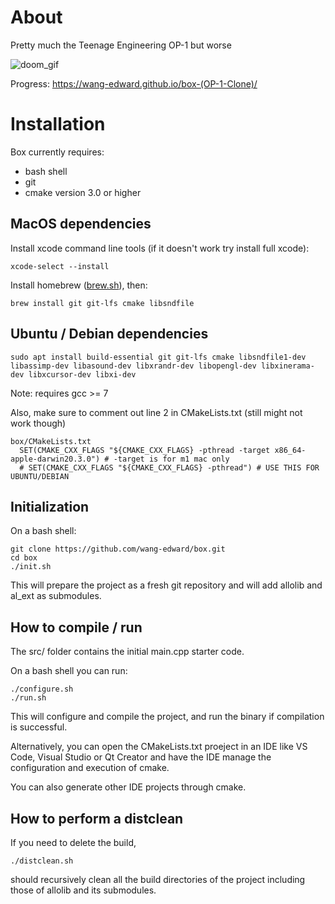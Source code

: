 # About

Pretty much the Teenage Engineering OP-1 but worse

![doom_gif](https://user-images.githubusercontent.com/53409587/165104248-1447658f-bb47-44e4-80aa-21c08de183ec.gif)

Progress: https://wang-edward.github.io/box-(OP-1-Clone)/

# Installation

Box currently requires:
 * bash shell
 * git
 * cmake version 3.0 or higher

## MacOS dependencies
Install xcode command line tools (if it doesn't work try install full xcode):

    xcode-select --install

Install homebrew ([brew.sh](https://brew.sh)), then:

    brew install git git-lfs cmake libsndfile
    
## Ubuntu / Debian dependencies
    sudo apt install build-essential git git-lfs cmake libsndfile1-dev libassimp-dev libasound-dev libxrandr-dev libopengl-dev libxinerama-dev libxcursor-dev libxi-dev
    
Note: requires gcc >= 7

Also, make sure to comment out line 2 in CMakeLists.txt (still might not work though)   
      
    box/CMakeLists.txt
      SET(CMAKE_CXX_FLAGS "${CMAKE_CXX_FLAGS} -pthread -target x86_64-apple-darwin20.3.0") # -target is for m1 mac only
      # SET(CMAKE_CXX_FLAGS "${CMAKE_CXX_FLAGS} -pthread") # USE THIS FOR UBUNTU/DEBIAN

## Initialization
On a bash shell:

    git clone https://github.com/wang-edward/box.git
    cd box
    ./init.sh

This will prepare the project as a fresh git repository and will add allolib and al_ext as submodules.

## How to compile / run
The src/ folder contains the initial main.cpp starter code.

On a bash shell you can run:

    ./configure.sh
    ./run.sh

This will configure and compile the project, and run the binary if compilation is successful.

Alternatively, you can open the CMakeLists.txt proeject in an IDE like VS Code, Visual Studio or Qt Creator and have the IDE manage the configuration and execution of cmake.

You can also generate other IDE projects through cmake.

## How to perform a distclean
If you need to delete the build,

    ./distclean.sh

should recursively clean all the build directories of the project including those of allolib and its submodules.
